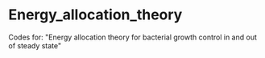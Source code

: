 # Energy_allocation_theory
Codes for: "Energy allocation theory for bacterial growth control in and out of steady state"
